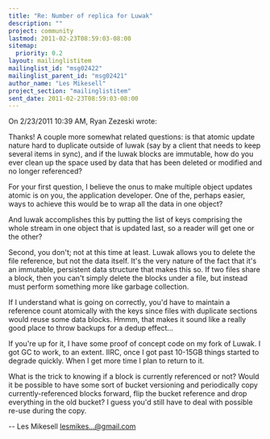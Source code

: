 ```yaml
---
title: "Re: Number of replica for Luwak"
description: ""
project: community
lastmod: 2011-02-23T08:59:03-08:00
sitemap:
  priority: 0.2
layout: mailinglistitem
mailinglist_id: "msg02422"
mailinglist_parent_id: "msg02421"
author_name: "Les Mikesell"
project_section: "mailinglistitem"
sent_date: 2011-02-23T08:59:03-08:00
---
```


On 2/23/2011 10:39 AM, Ryan Zezeski wrote:


 Thanks! A couple more somewhat related questions: is that atomic
 update nature hard to duplicate outside of luwak (say by a client
 that needs to keep several items in sync), and if the luwak blocks
 are immutable, how do you ever clean up the space used by data that
 has been deleted or modified and no longer referenced?


For your first question, I believe the onus to make multiple object
updates atomic is on you, the application developer. One of the,
perhaps easier, ways to achieve this would be to wrap all the data in
one object?


And luwak accomplishes this by putting the list of keys comprising the 
whole stream in one object that is updated last, so a reader will get 
one or the other?

Second, you don't; not at this time at least. Luwak allows you to
delete the file reference, but not the data itself. It's the very
nature of the fact that it's an immutable, persistent data structure
that makes this so. If two files share a block, then you can't simply
delete the blocks under a file, but instead must perform something more
like garbage collection.


If I understand what is going on correctly, you'd have to maintain a 
reference count atomically with the keys since files with duplicate 
sections would reuse some data blocks. Hmmm, that makes it sound like a 
really good place to throw backups for a dedup effect...

If you're up for it, I have some proof of concept code on my fork of
Luwak. I got GC to work, to an extent. IIRC, once I got past 10-15GB
things started to degrade quickly. When I get more time I plan to
return to it.


What is the trick to knowing if a block is currently referenced or not? 
Would it be possible to have some sort of bucket versioning and 
periodically copy currently-referenced blocks forward, flip the bucket 
reference and drop everything in the old bucket? I guess you'd still 
have to deal with possible re-use during the copy.


--
 Les Mikesell
 lesmikes...@gmail.com
